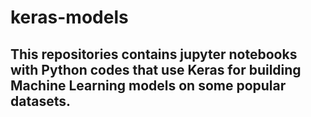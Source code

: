 # keras-models

## This repositories contains jupyter notebooks with Python codes that use Keras for building Machine Learning models on some popular datasets.
